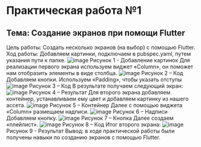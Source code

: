 # Практическая работа №1

## Тема: Создание экранов при помощи Flutter

Цель работы: Создать несколько экранов (на выбор) с помощью Flutter.
Ход работы:
Добавляем картинки, подключаем в pubspec.yaml, путем указания пути к папке.
![image](https://user-images.githubusercontent.com/97918400/207063888-77a21fe1-e777-4434-aa33-c748328d8a81.png) 
Рисунок 1 - Добавление картинок
Для реализации первого экрана используем виджет «Column», он поможет нам отобразить элементы в виде столбца. 
![image](https://user-images.githubusercontent.com/97918400/207063853-b135578c-54e5-46a2-a780-07027ecf15a7.png) 
Рисунок 2 – Код
Добавляем кнопки. Используем «Padding», чтобы указать отступы
![image](https://user-images.githubusercontent.com/97918400/207063828-7ad52c5e-f925-4cd7-99de-7d39dd7e7dde.png) 
Рисунок 3 – Код
В результате получаем следующий экран:
![image](https://user-images.githubusercontent.com/97918400/207063791-5f01a9df-55d6-42ac-9737-8111a9653351.png) 
Рисунок 4 – Результат
Для второго экрана добавляем контейнер, устанавливаем ему цвет и добавляем картинку из нашего ассета.
![image](https://user-images.githubusercontent.com/97918400/207063760-3ebb5174-b64a-438f-b07f-c4deaab5629a.png) 
Рисунок 5 – Контейнер
Далее с помощью виджета «Column» размещаем надписи.
 ![image](https://user-images.githubusercontent.com/97918400/207063722-15117b97-3ab4-41ae-8008-b2089ef8cf5a.png)
Рисунок 6 – Надписи
Добавляем кнопку.
 ![image](https://user-images.githubusercontent.com/97918400/207063686-31572121-07c1-4994-b9e2-472a6d0d61ed.png)
Рисунок 7 – Кнопка
Далее создаем «плейлист».
 ![image](https://user-images.githubusercontent.com/97918400/207063664-b2112ff8-1c8f-47a2-8857-24b3e33315d6.png)
Рисунок 8 – Код
Итог второго экрана:
 ![image](https://user-images.githubusercontent.com/97918400/207063631-27782b66-52bd-47e9-9b4d-caea2c9b5c61.png)
Рисунок 9 - Результат
Вывод: в ходе практической работы были получены навыки по созданию экранов с помощью Flutter. 

